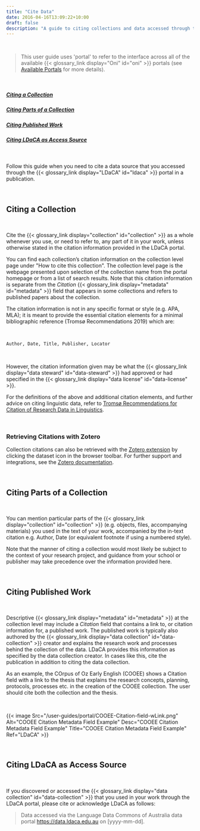 ```yaml
---
title: "Cite Data"
date: 2016-04-16T13:09:22+10:00
draft: false
description: "A guide to citing collections and data accessed through the portal."
---
```


<br>

> This user guide uses 'portal' to refer to the interface across all of the available {{< glossary_link display="Oni" id="oni" >}} portals (see [Available Portals](/resources/user-guides/portal/available-portals/) for more details).

<br>

##### [Citing a Collection](#citing-a-collection)

##### [Citing Parts of a Collection](#citing-parts-of-a-collection)

##### [Citing Published Work](#citing-published-work)

##### [Citing LDaCA as Access Source](#citing-ldaca-as-access-source)

<br>

Follow this guide when you need to cite a data source that you accessed through the {{< glossary_link display="LDaCA" id="ldaca" >}} portal in a publication.

<br>

## Citing a Collection

<br>

Cite the {{< glossary_link display="collection" id="collection" >}} as a whole whenever you use, or need to refer to, any part of it in your work, unless otherwise stated in the citation information provided in the LDaCA portal.

You can find each collection’s citation information on the collection level page under "How to cite this collection". The collection level page is the webpage presented upon selection of the collection name from the portal homepage or from a list of search results. Note that this citation information is separate from the _Citation_ {{< glossary_link display="metadata" id="metadata" >}} field that appears in some collections and refers to published papers about the collection.

<!--TODO add screenshot when we have this functionality-->

The citation information is not in any specific format or style (e.g. APA, MLA); it is meant to provide the essential citation elements for a minimal bibliographic reference (Tromsø Recommendations 2019) which are:

<br>

`Author, Date, Title, Publisher, Locator`

<br>

However, the citation information given may be what the {{< glossary_link display="data steward" id="data-steward" >}} had approved or had specified in the {{< glossary_link display="data license" id="data-license" >}}.

For the definitions of the above and additional citation elements, and further advice on citing linguistic data, refer to [Tromsø Recommendations for Citation of Research Data in Linguistics](https://doi.org/10.15497/rda00040).

<br>

### Retrieving Citations with Zotero

Collection citations can also be retrieved with the [Zotero extension](https://www.zotero.org/download/) by clicking the dataset icon in the browser toolbar. For further support and integrations, see the [Zotero documentation](https://www.zotero.org/support/).

<br>

## Citing Parts of a Collection

<br>

You can mention particular parts of the {{< glossary_link display="collection" id="collection" >}} (e.g. objects, files, accompanying materials) you used in the text of your work, accompanied by the in-text citation e.g. Author, Date (or equivalent footnote if using a numbered style).

Note that the manner of citing a collection would most likely be subject to the context of your research project, and guidance from your school or publisher may take precedence over the information provided here.

<br>

## Citing Published Work

<br>

Descriptive {{< glossary_link display="metadata" id="metadata" >}} at the collection level may include a _Citation_ field that contains a link to, or citation information for, a published work. The published work is typically also authored by the {{< glossary_link display="data collection" id="data-collection" >}} creator and explains the research work and processes behind the collection of the data. LDaCA provides this information as specified by the data collection creator. In cases like this, cite the publication in addition to citing the data collection.

As an example, the COrpus of Oz Early English (COOEE) shows a Citation field with a link to the thesis that explains the research concepts, planning, protocols, processes etc. in the creation of the COOEE collection. The user should cite both the collection and the thesis.

<br>

{{< image Src="/user-guides/portal/COOEE-Citation-field-wLink.png" Alt="COOEE Citation Metadata Field Example" Desc="COOEE Citation Metadata Field Example" Title="COOEE Citation Metadata Field Example" Ref="LDaCA" >}}

<br>

## Citing LDaCA as Access Source

<br>

If you discovered or accessed the {{< glossary_link display="data collection" id="data-collection" >}} that you used in your work through the LDaCA portal, please cite or acknowledge LDaCA as follows:

> Data accessed via the Language Data Commons of Australia data portal https://data.ldaca.edu.au on [yyyy-mm-dd].

<!-- (The Language Data Commons of Australia is a nationally funded partnership project by the Australian Research Data Commons, The University of Queensland, Australian National University, The University of Melbourne, The University of Sydney, Monash University, First Languages Australia and AARNet). -->

<br>
